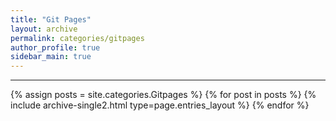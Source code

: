 ```yaml
---
title: "Git Pages"
layout: archive
permalink: categories/gitpages
author_profile: true
sidebar_main: true
---
```


<!-- 공백이 포함되어 있는 카테고리 이름의 경우 site.categories['a b c'] 이런식으로! -->

***

{% assign posts = site.categories.Gitpages %}
{% for post in posts %} {% include archive-single2.html type=page.entries_layout %} {% endfor %}